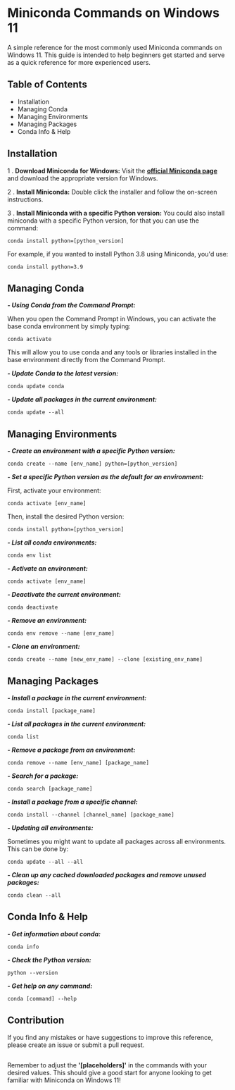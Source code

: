 # Miniconda Commands on Windows 11

A simple reference for the most commonly used Miniconda commands on Windows 11. This guide is intended to help beginners get started and serve as a quick reference for more experienced users.

## Table of Contents

* Installation
* Managing Conda
* Managing Environments
* Managing Packages
* Conda Info & Help

## Installation

1 . **Download Miniconda for Windows:** Visit the **[official Miniconda page](https://docs.conda.io/en/latest/miniconda.html)**  and download the appropriate version for Windows.

2 . **Install Miniconda:** Double click the installer and follow the on-screen instructions.

3 . **Install Miniconda with a specific Python version:** You could also install miniconda with a specific Python version, for that you can use the command:
```
conda install python=[python_version]
```
For example, if you wanted to install Python 3.8 using Miniconda, you'd use:
```
conda install python=3.9
```

## Managing Conda
***- Using Conda from the Command Prompt:***

When you open the Command Prompt in Windows, you can activate the base conda environment by simply typing:
```
conda activate
```
This will allow you to use conda and any tools or libraries installed in the base environment directly from the Command Prompt.

***- Update Conda to the latest version:***

```
conda update conda

```

***- Update all packages in the current environment:***
```
conda update --all
```

## Managing Environments

***- Create an environment with a specific Python version:***
```
conda create --name [env_name] python=[python_version]
```

***- Set a specific Python version as the default for an environment:***

First, activate your environment:
```
conda activate [env_name]
```

Then, install the desired Python version:
```
conda install python=[python_version]
```

***- List all conda environments:***
```
conda env list
```

***- Activate an environment:***
```
conda activate [env_name]
```

***- Deactivate the current environment:***
```
conda deactivate
```

***- Remove an environment:***
```
conda env remove --name [env_name]
```

***- Clone an environment:***
```
conda create --name [new_env_name] --clone [existing_env_name]
```

## Managing Packages
***- Install a package in the current environment:***
```
conda install [package_name]
```

***- List all packages in the current environment:***
```
conda list
```

***- Remove a package from an environment:***
```
conda remove --name [env_name] [package_name]
```

***- Search for a package:***
```
conda search [package_name]
```

***- Install a package from a specific channel:***
```
conda install --channel [channel_name] [package_name]
```

***- Updating all environments:***

Sometimes you might want to update all packages across all environments. This can be done by:
```
conda update --all --all
```
***- Clean up any cached downloaded packages and remove unused packages:***
```
conda clean --all
```

## Conda Info & Help
***- Get information about conda:***
```
conda info
```
***- Check the Python version:***
```
python --version
```

***- Get help on any command:***
```
conda [command] --help
```

## Contribution

If you find any mistakes or have suggestions to improve this reference, please create an issue or submit a pull request.

##

Remember to adjust the **'[placeholders]'** in the commands with your desired values. This should give a good start for anyone looking to get familiar with Miniconda on Windows 11!
